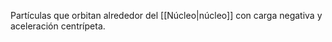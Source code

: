 
Partículas que orbitan alrededor del [[Núcleo|núcleo]] con carga negativa y aceleración centrípeta. 